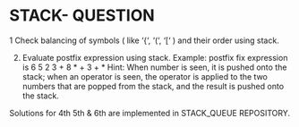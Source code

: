 # STACK- QUESTION

1  Check balancing of symbols ( like ‘{‘, ‘(‘, ‘[‘ ) and their order using stack.

2. Evaluate postfix expression using stack. Example: postfix fix expression is 6 5 2 3 + 8 * + 3 + *
Hint: When number is seen, it is pushed onto the stack; when an operator is seen, the operator
is applied to the two numbers that are popped from the stack, and the result is pushed onto the
stack.

Solutions for 4th 5th & 6th are implemented in STACK_QUEUE REPOSITORY.
